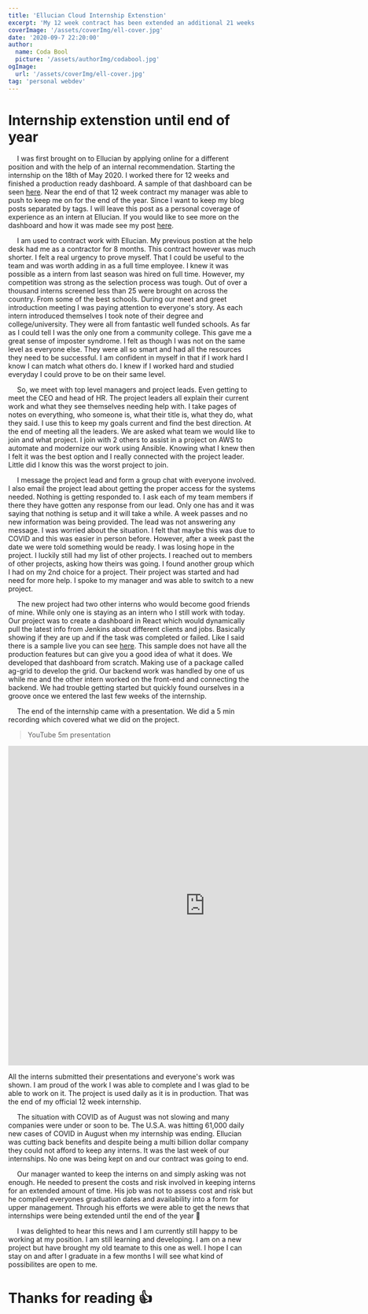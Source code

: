 ```yaml
---
title: 'Ellucian Cloud Internship Extenstion'
excerpt: 'My 12 week contract has been extended an additional 21 weeks. I completed my dashboard and will be maintaining it as well as starting new projects'
coverImage: '/assets/coverImg/ell-cover.jpg'
date: '2020-09-7 22:20:00'
author:
  name: Coda Bool
  picture: '/assets/authorImg/codabool.jpg'
ogImage:
  url: '/assets/coverImg/ell-cover.jpg'
tag: 'personal webdev'
---
```


# Internship extenstion until end of year

&emsp;
I was first brought on to Ellucian by applying online for a different position and with the help of an internal recommendation.
Starting the internship on the 18th of May 2020. I worked there for 12 weeks and finished a production ready dashboard.
A sample of that dashboard can be seen <a href="https://codabool.com/projects#4">here</a>.
Near the end of that 12 week contract my manager was able to push to keep me on for the end of the year.
Since I want to keep my blog posts separated by tags. I will leave this post as a personal coverage of experience as an intern at Ellucian.
If you would like to see more on the dashboard and how it was made see my post <a href="https://codabool.com/posts/11">here</a>.

&emsp;
I am used to contract work with Ellucian. 
My previous postion at the help desk had me as a contractor for 8 months.
This contract however was much shorter. 
I felt a real urgency to prove myself. 
That I could be useful to the team and was worth adding in as a full time employee.
I knew it was possible as a intern from last season was hired on full time.
However, my competition was strong as the selection process was tough. 
Out of over a thousand interns screened less than 25 were brought on across the country. 
From some of the best schools. 
During our meet and greet introduction meeting I was paying attention to everyone's story.
As each intern introduced themselves I took note of their degree and college/university.
They were all from fantastic well funded schools.
As far as I could tell I was the only one from a community college.
This gave me a great sense of imposter syndrome.
I felt as though I was not on the same level as everyone else.
They were all so smart and had all the resources they need to be successful.
I am confident in myself in that if I work hard I know I can match what others do.
I knew if I worked hard and studied everyday I could prove to be on their same level.

&emsp;
So, we meet with top level managers and project leads. Even getting to meet the CEO and head of HR.
The project leaders all explain their current work and what they see themselves needing help with.
I take pages of notes on everything, who someone is, what their title is, what they do, what they said.
I use this to keep my goals current and find the best direction.
At the end of meeting all the leaders. We are asked what team we would like to join and what project.
I join with 2 others to assist in a project on AWS to automate and modernize our work using Ansible.
Knowing what I knew then I felt it was the best option and I really connected with the project leader.
Little did I know this was the worst project to join.

&emsp;
I message the project lead and form a group chat with everyone involved.
I also email the project lead about getting the proper access for the systems needed.
Nothing is getting responded to. I ask each of my team members if there they have gotten any response from our lead.
Only one has and it was saying that nothing is setup and it will take a while.
A week passes and no new information was being provided. The lead was not answering any message. 
I was worried about the situation. 
I felt that maybe this was due to COVID and this was easier in person before. 
However, after a week past the date we were told something would be ready. I was losing hope in the project.
I luckily still had my list of other projects. I reached out to members of other projects, asking how theirs was going.
I found another group which I had on my 2nd choice for a project. Their project was started and had need for more help.
I spoke to my manager and was able to switch to a new project.

&emsp;
The new project had two other interns who would become good friends of mine.
While only one is staying as an intern who I still work with today.
Our project was to create a dashboard in React which would dynamically pull the latest info from Jenkins about different clients and jobs.
Basically showing if they are up and if the task was completed or failed. 
Like I said there is a sample live you can see <a href="https://codabool.com/projects#4">here</a>.
This sample does not have all the production features but can give you a good idea of what it does. 
We developed that dashboard from scratch. Making use of a package called ag-grid to develop the grid.
Our backend work was handled by one of us while me and the other intern worked on the front-end and connecting the backend. 
We had trouble getting started but quickly found ourselves in a groove once we entered the last few weeks of the internship.

&emsp;
The end of the internship came with a presentation.
We did a 5 min recording which covered what we did on the project.

> YouTube 5m presentation
<iframe width="800" height="650" src="https://www.youtube.com/embed/m4BK2dmKHPc" frameborder="0" allow="accelerometer; autoplay; encrypted-media; gyroscope; picture-in-picture" allowfullscreen></iframe>

All the interns submitted their presentations and everyone's work was shown.
I am proud of the work I was able to complete and I was glad to be able to work on it.
The project is used daily as it is in production.
That was the end of my official 12 week internship.

&emsp;
The situation with COVID as of August was not slowing and many companies were under or soon to be.
The U.S.A. was hitting 61,000 daily new cases of COVID in August when my internship was ending.
Ellucian was cutting back benefits and despite being a multi billion dollar company they could not afford to keep any interns.
It was the last week of our internships. No one was being kept on and our contract was going to end.

&emsp;
Our manager wanted to keep the interns on and simply asking was not enough. 
He needed to present the costs and risk involved in keeping interns for an extended amount of time.
His job was not to assess cost and risk but he compiled everyones graduation dates and availability into a form for upper management.
Through his efforts we were able to get the news that internships were being extended until the end of the year 🙌

&emsp;
I was delighted to hear this news and I am currently still happy to be working at my position.
I am still learning and developing. I am on a new project but have brought my old teamate to this one as well.
I hope I can stay on and after I graduate in a few months I will see what kind of possibilites are open to me.

# Thanks for reading 👍